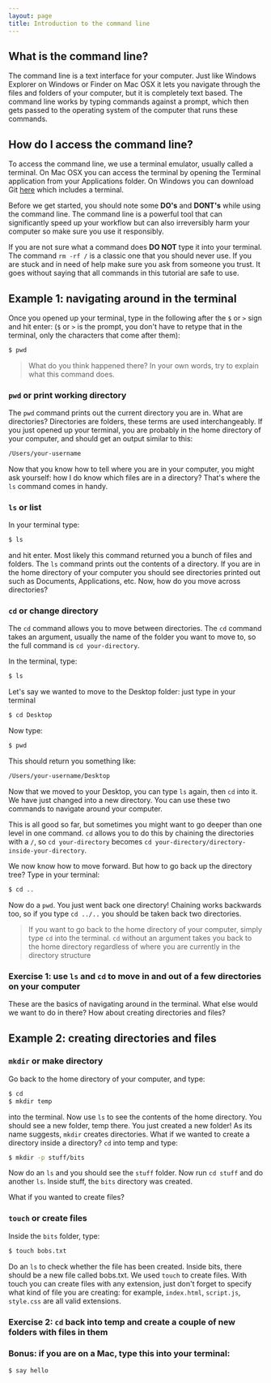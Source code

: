 ```yaml
---
layout: page
title: Introduction to the command line
---
```


## What is the command line?

The command line is a text interface for your computer. Just like Windows Explorer on Windows or Finder on Mac OSX it lets you navigate through the files and folders of your computer, but it is completely text based. The command line works by typing commands against a prompt, which then gets passed to the operating system of the computer that runs these commands.

## How do I access the command line?

To access the command line, we use a terminal emulator, usually called a terminal. On Mac OSX you can access the terminal by opening the Terminal application from your Applications folder. On Windows you can download Git [here](https://git-scm.com/download/win) which includes a terminal.

Before we get started, you should note some **DO's** and **DONT's** while using the command line. The command line is a powerful tool that can significantly speed up your workflow but can also irreversibly harm your computer so make sure you use it responsibly.

If you are not sure what a command does **DO NOT** type it into your terminal. The command `rm -rf /` is a classic one that you should never use. If you are stuck and in need of help make sure you ask from someone you trust. It goes without saying that all commands in this tutorial are safe to use.

## Example 1: navigating around in the terminal

Once you opened up your terminal, type in the following after the `$` or `>` sign and hit enter: (`$` or `>` is the prompt, you don't have to retype that in the terminal, only the characters that come after them):

```bash
$ pwd
```

> What do you think happened there? In your own words, try to explain what this command does.

### `pwd` or print working directory

The `pwd` command prints out the current directory you are in. What are directories? Directories are folders, these terms are used interchangeably. If you just opened up your terminal, you are probably in the home directory of your computer, and should get an output similar to this:

```bash
/Users/your-username
```

Now that you know how to tell where you are in your computer, you might ask yourself: how I do know which files are in a directory? That's where the `ls` command comes in handy.

### `ls` or list

In your terminal type:

```bash
$ ls
```

and hit enter. Most likely this command returned you a bunch of files and folders. The `ls` command prints out the contents of a directory. If you are in the home directory of your computer you should see directories printed out such as Documents, Applications, etc. Now, how do you move across directories?

### `cd` or change directory

The `cd` command allows you to move between directories. The `cd` command takes an argument, usually the name of the folder you want to move to, so the full command is `cd your-directory`.

In the terminal, type:

```bash
$ ls
```

Let's say we wanted to move to the Desktop folder: just type in your terminal

```bash
$ cd Desktop
```

Now type:

```bash
$ pwd
```

This should return you something like:

```bash
/Users/your-username/Desktop
```

Now that we moved to your Desktop, you can type `ls` again, then `cd` into it. We have just changed into a new directory. You can use these two commands to navigate around your computer.

This is all good so far, but sometimes you might want to go deeper than one level in one command. `cd` allows you to do this by chaining the directories with a `/`, so `cd your-directory` becomes `cd your-directory/directory-inside-your-directory`.

We now know how to move forward. But how to go back up the directory tree? Type in your terminal:

```bash
$ cd ..
```

Now do a `pwd`. You just went back one directory! Chaining works backwards too, so if you type `cd ../..` you should be taken back two directories.

> If you want to go back to the home directory of your computer, simply type `cd` into the terminal. `cd` without an argument takes you back to the home directory regardless of where you are currently in the directory structure

### Exercise 1: use `ls` and `cd` to move in and out of a few directories on your computer

These are the basics of navigating around in the terminal. What else would we want to do in there? How about creating directories and files?

## Example 2: creating directories and files

### `mkdir` or make directory

Go back to the home directory of your computer, and type:

```bash
$ cd
$ mkdir temp
```

into the terminal. Now use `ls` to see the contents of the home directory. You should see a new folder, temp there. You just created a new folder! As its name suggests, `mkdir` creates directories. What if we wanted to create a directory inside a directory? `cd` into temp and type:

```bash
$ mkdir -p stuff/bits
```

Now do an `ls` and you should see the `stuff` folder. Now run `cd stuff` and do another `ls`. Inside stuff, the `bits` directory was created. 

What if you wanted to create files?

### `touch` or create files 

Inside the `bits` folder, type:

```bash
$ touch bobs.txt
```

Do an `ls` to check whether the file has been created. Inside bits, there should be a new file called bobs.txt. We used `touch` to create files. With touch you can create files with any extension, just don't forget to specify what kind of file you are creating: for example, `index.html`, `script.js`, `style.css` are all valid extensions. 

### Exercise 2: `cd` back into temp and create a couple of new folders with files in them

### Bonus: if you are on a Mac, type this into your terminal:

```bash
$ say hello
```
